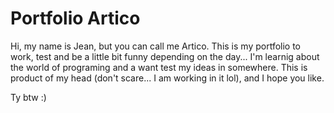 # Portfolio Artico

Hi, my name is Jean, but you can call me Artico.
This is my portfolio to work, test and be a little bit funny depending on the day...
I'm learnig about the world of programing and a want test my ideas in somewhere.
This is product of my head (don't scare... I am working in it lol), and I hope you like.

Ty btw :)
